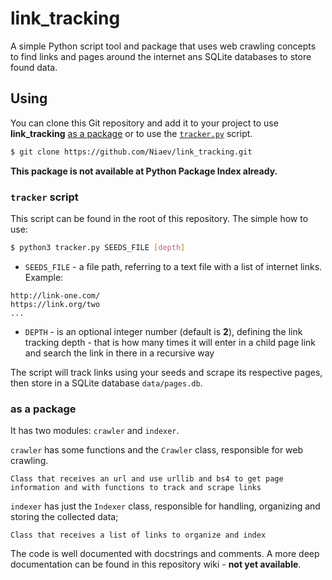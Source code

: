 # **link_tracking**

A simple Python script tool and package that uses web crawling concepts to find links and pages around the internet ans SQLite databases to store found data.

## **Using**

You can clone this Git repository and add it to your project to use **link_tracking** [as a package](#as-a-package) or to use the [`tracker.py`](#tracker-script) script.

```sh
$ git clone https://github.com/Niaev/link_tracking.git
```

**This package is not available at Python Package Index already.**

### **`tracker` script**

This script can be found in the root of this repository. The simple how to use:

```sh
$ python3 tracker.py SEEDS_FILE [depth]
```

* `SEEDS_FILE` - a file path, referring to a text file with a list of internet links. Example:

```
http://link-one.com/
https://link.org/two
...
```

* `DEPTH` - is an optional integer number (default is **2**), defining the link tracking depth - that is how many times it will enter in a child page link and search the link in there in a recursive way

The script will track links using your seeds and scrape its respective pages, then store in a SQLite database `data/pages.db`.

### **as a package**

It has two modules: `crawler` and `indexer`.

`crawler` has some functions and the `Crawler` class, responsible for web crawling.

```
Class that receives an url and use urllib and bs4 to get page 
information and with functions to track and scrape links
```

`indexer` has just the `Indexer` class, responsible for handling, organizing and storing the collected data;

```
Class that receives a list of links to organize and index
```

The code is well documented with docstrings and comments. A more deep documentation can be found in this repository wiki - **not yet available**.